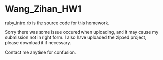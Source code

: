 # Wang_Zihan_HW1

ruby_intro.rb is the source code for this homework.

Sorry there was some issue occured when uploading, and it may cause my submission not in right form. I also have uploaded the zipped project, please download it if necessary.

Contact me anytime for confusion.

